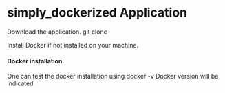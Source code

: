 # simply_dockerized Application

Download the application.
git clone 

Install Docker if not installed on your machine.

#### Docker installation.
One can  test the docker installation using docker -v
Docker version will be indicated
